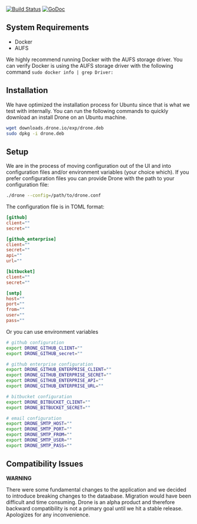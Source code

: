 [![Build Status](http://beta.drone.io/github.com/drone/drone/status.svg?branch=exp)](http://beta.drone.io/github.com/drone/drone?branch=exp)
[![GoDoc](https://godoc.org/github.com/drone/drone?status.png)](https://godoc.org/github.com/drone/drone)


## System Requirements

* Docker
* AUFS

We highly recommend running Docker with the AUFS storage driver. You can verify Docker is using
the AUFS storage driver with the following command `sudo docker info | grep Driver:`

## Installation

We have optimized the installation process for Ubuntu since that is what we test with internally. You can run the following commands to quickly download an install Drone on an Ubuntu machine.

```sh
wget downloads.drone.io/exp/drone.deb
sudo dpkg -i drone.deb
```

## Setup

We are in the process of moving configuration out of the UI and into configuration
files and/or environment variables (your choice which). If you prefer configuration files
you can provide Drone with the path to your configuration file:

```sh
./drone --config=/path/to/drone.conf

```

The configuration file is in TOML format:

```toml
[github]
client=""
secret=""

[github_enterprise]
client=""
secret=""
api=""
url=""

[bitbucket]
client=""
secret=""

[smtp]
host=""
port=""
from=""
user=""
pass=""
```

Or you can use environment variables

```sh
# github configuration
export DRONE_GITHUB_CLIENT=""
export DRONE_GITHUB_secret=""

# github enterprise configuration
export DRONE_GITHUB_ENTERPRISE_CLIENT=""
export DRONE_GITHUB_ENTERPRISE_SECRET=""
export DRONE_GITHUB_ENTERPRISE_API=""
export DRONE_GITHUB_ENTERPRISE_URL=""

# bitbucket configuration
export DRONE_BITBUCKET_CLIENT=""
export DRONE_BITBUCKET_SECRET=""

# email configuration
export DRONE_SMTP_HOST=""
export DRONE_SMTP_PORT=""
export DRONE_SMTP_FROM=""
export DRONE_SMTP_USER=""
export DRONE_SMTP_PASS=""
```

## Compatibility Issues

**WARNING**

There were some fundamental changes to the application and we decided to introduce breaking changes to the dataabase. Migration would have been difficult and time consuming. Drone is an alpha product and therefore backward compatibility is not a primary goal until we hit a stable release. Apologizes for any inconvenience.
